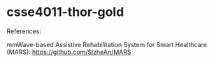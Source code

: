 # csse4011-thor-gold

References:

mmWave-based Assistive Rehabilitation System for Smart Healthcare (MARS): https://github.com/SizheAn/MARS

